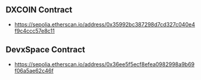 ## DXCOIN Contract

- https://sepolia.etherscan.io/address/0x35992bc387298d7cd327c040e4f9c4ccc57e8c11

## DevxSpace Contract

- https://sepolia.etherscan.io/address/0x36ee5f5ecf8efea0982998a9b69f06a5ae62c46f
